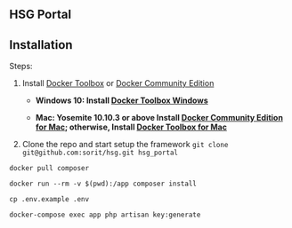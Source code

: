 ## HSG Portal


## Installation
Steps:

1. Install [Docker Toolbox](https://docs.docker.com/toolbox/overview/) or [Docker Community Edition](https://store.docker.com/search?type=edition&offering=community) 

   * **Windows 10: Install [Docker Toolbox Windows](https://docs.docker.com/docker-for-windows/)**

   * **Mac: Yosemite 10.10.3 or above Install [Docker Community Edition for Mac](https://store.docker.com/editions/community/docker-ce-desktop-mac); otherwise, Install [Docker Toolbox for Mac](https://docs.docker.com/docker-for-mac/)**

2. Clone the repo and start setup the framework
```git clone git@github.com:sorit/hsg.git hsg_portal```

```docker pull composer```

```docker run --rm -v $(pwd):/app composer install```

```cp .env.example .env```

```docker-compose exec app php artisan key:generate```

